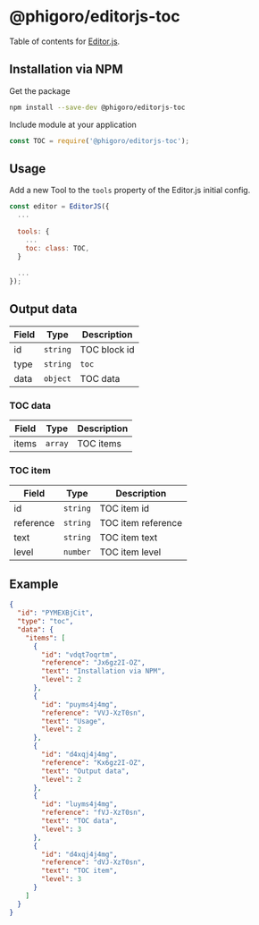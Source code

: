 # @phigoro/editorjs-toc

Table of contents for [Editor.js](https://editorjs.io).

## Installation via NPM
Get the package

```bash
npm install --save-dev @phigoro/editorjs-toc
```

Include module at your application

```javascript
const TOC = require('@phigoro/editorjs-toc');
```

## Usage
Add a new Tool to the `tools` property of the Editor.js initial config.

```javascript
const editor = EditorJS({
  ...
  
  tools: {
    ...
    toc: class: TOC,
  }
  
  ...
});
```

## Output data
| Field | Type | Description |
| ----- | ---- | ----------- |
| id | `string` | TOC block id |
| type | `string` | `toc` |
| data | `object` | TOC data |

### TOC data
| Field | Type | Description |
| ----- | ---- | ----------- |
| items | `array` | TOC items |

### TOC item
| Field | Type | Description |
| ----- | ---- | ----------- |
| id | `string` | TOC item id |
| reference | `string` | TOC item reference |
| text | `string` | TOC item text |
| level | `number` | TOC item level |

## Example
```json
{
  "id": "PYMEXBjCit",
  "type": "toc",
  "data": {
    "items": [
      {
        "id": "vdqt7oqrtm",
        "reference": "Jx6gz2I-OZ",
        "text": "Installation via NPM",
        "level": 2
      },
      {
        "id": "puyms4j4mg",
        "reference": "VVJ-XzT0sn",
        "text": "Usage",
        "level": 2
      },
      {
        "id": "d4xqj4j4mg",
        "reference": "Kx6gz2I-OZ",
        "text": "Output data",
        "level": 2
      },
      {
        "id": "luyms4j4mg",
        "reference": "fVJ-XzT0sn",
        "text": "TOC data",
        "level": 3
      },
      {
        "id": "d4xqj4j4mg",
        "reference": "dVJ-XzT0sn",
        "text": "TOC item",
        "level": 3
      }
    ]
  }
}
```